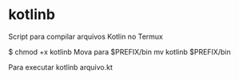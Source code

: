 # kotlinb
Script para compilar arquivos Kotlin no Termux

$ chmod +x kotlinb
Mova para $PREFIX/bin
mv kotlinb $PREFIX/bin

Para executar
kotlinb arquivo.kt
